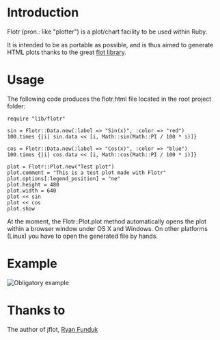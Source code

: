 Introduction
============
Flotr (pron.: like "plotter") is a plot/chart facility to be used within Ruby.

It is intended to be as portable as possible, and is thus aimed to generate HTML plots thanks to the great [flot library](http://ryanfunduk.com/flot).

Usage
=====
The following code produces the flotr.html file located in the root project folder:

    require "lib/flotr"

    sin = Flotr::Data.new(:label => "Sin(x)", :color => "red")
    100.times {|i| sin.data << [i, Math::sin(Math::PI / 100 * i)]}
    
    cos = Flotr::Data.new(:label => "Cos(x)", :color => "blue")
    100.times {|i| cos.data << [i, Math::cos(Math::PI / 100 * i)]}

    plot = Flotr::Plot.new("Test plot")
    plot.comment = "This is a test plot made with Flotr"
    plot.options[:legend_position] = "ne"
    plot.height = 480
    plot.width = 640
    plot << sin
    plot << cos
    plot.show

At the moment, the Flotr::Plot.plot method automatically opens the plot within a browser window under OS X and Windows. On other platforms (Linux) you have to open the generated file by hands.

Example
=======

![Obligatory example](http://cloud.github.com/downloads/pbosetti/flotr/plot.png)

Thanks to
=========
The author of jflot, [Ryan Funduk](http://ryanfunduk.com/flot)